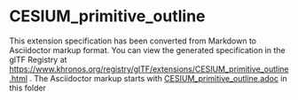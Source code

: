<!--
Copyright 2022 The Khronos Group Inc.
SPDX-License-Identifier: LicenseRef-KhronosSpecCopyright
-->

# CESIUM_primitive_outline

This extension specification has been converted from Markdown to Asciidoctor markup format.
You can view the generated specification in the glTF Registry at
https://www.khronos.org/registry/glTF/extensions/CESIUM_primitive_outline.html .
The Asciidoctor markup starts with [CESIUM_primitive_outline.adoc](CESIUM_primitive_outline.adoc) in this folder
